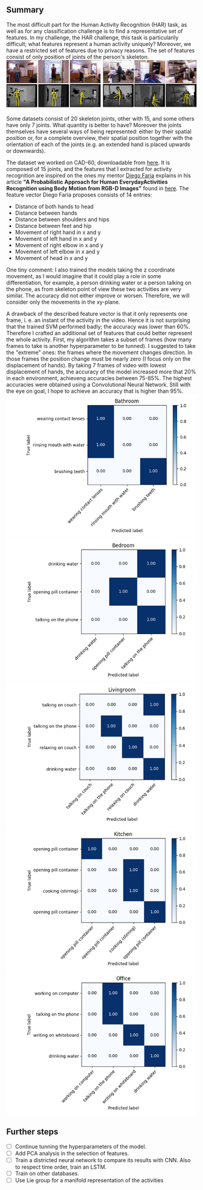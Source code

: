 ## Summary

The most difficult part for the Human Activity Recognition (HAR) task, as well as for any classification challenge is to find a representative set of features. In my challenge, the HAR challenge, this task is particularily difficult; what features represent a human activity uniquely? Moreover, we have a restricted set of features due to privacy reasons. The set of features consist of only position of joints of the person's skeleton.
![skeleton](joints.jpg)

Some datasets consist of 20 skeleton joints, other with 15, and some others have only 7 joints. What quantity is better to have? Moreover the joints themselves have several ways of being represented: either by their spatial position or, for a complete overview, their spatial position together with the orientation of each of the joints (e.g. an extended hand is placed upwards or downwards). 

The dataset we worked on CAD-60, downloadable from [here](http://pr.cs.cornell.edu/humanactivities/data.php). It is composed of 15 joints, and the features that I extracted for activity recognition are inspired on the ones my mentor [Diego Faria](https://cs.aston.ac.uk/~fariad/) explains in his article **"A  Probabilistic  Approach  for  Human  EverydayActivities  Recognition  using  Body  Motion  from  RGB-D  Images"** found in [here](https://cs.aston.ac.uk/~fariad/publications/ROMAN14_0187_FI.pdf). The feature vector Diego Faria proposes consists of 14 entries:
- Distance of both hands to head
- Distance between hands
- Distance between shoulders and hips
- Distance between feet and hip
- Movement of right hand in x and y
- Movement of left hand in x and y
- Movement of right elbow in x and y
- Movement of left elbow in x and y
- Movement of head in x and y

One tiny comment: I also trained the models taking the z coordinate movement, as I would imagine that it could play a role in some differentiation, for example, a person drinking water or a person talking on the phone, as from skeleton point of view these two activities are very similar. The accuracy did not either improve or worsen. Therefore, we will consider only the movements in the xy-plane.


A drawback of the described feature vector is that it only represents one frame, i. e. an instant of the activity in the video. Hence it is not surprising that the trained SVM performed badly; the accuracy was lower than 60%. Therefore I crafted an additional set of features that could better represent the whole activity. First, my algorithm takes a subset of frames (how many frames to take is another hyperparameter to be tunned). I suggested to take the "extreme" ones: the frames where the movement changes direction. In those frames the position change must be nearly zero (I focus only on the displacement of hands). By taking 7 frames of video with lowest displacement of hands, the accuracy of the model increased more that 20% in each environment, achieveng accuracies between 75-85%. The highest accuracies were obtained using a Convolutional Neural Network. Still with the eye on goal, I hope to achieve an accuracy that is higher than 95%.
![cm1](images/Bathroom.png)
![cm2](images/Bedroom.png)
![cm3](images/Livingroom.png)
![cm4](images/Kitchen.png)
![cm5](images/Office.png)


## Further steps
- [ ] Continue tunning the hyperparameters of the model. 
- [ ] Add PCA analysis in the selection of features.
- [ ] Train a districted neural network to compare its results with CNN. Also to respect time order, train an LSTM.
- [ ] Train on other databases.
- [ ] Use Lie group for a manifold representation of the activities
